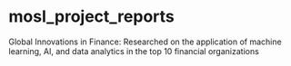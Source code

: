 # mosl_project_reports

Global Innovations in Finance: Researched on the application of machine learning, AI, and data analytics in the top 10 financial organizations
